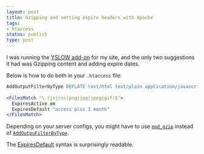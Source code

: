 ```yaml
---
layout: post
title: Gzipping and setting expire headers with Apache
tags:
- htaccess
status: publish
type: post
---
```

I was running the [YSLOW add-on](https://addons.mozilla.org/en-us/firefox/addon/yslow/) for my site, and the only two
suggestions it had was Gzipping content and adding expire dates.

Below is how to do both in your `.htaccess` file:

```apache
AddOutputFilterByType DEFLATE text/html text/plain application/javascript text/css
                                                                                                                                  
<FilesMatch "\.(js|css|png|jpg|jpeg|gif)$">
  ExpiresActive on
  ExpiresDefault "access plus 1 month"
</FilesMatch>
```

Depending on your server configs, you might have to use [`mod_gzip`](http://wiki.dreamhost.com/Htaccess_tricks#Faster_Page_Load_Times_.2F_Bandwidth_Saver)
 instead of [`AddOutpuFilterByType`](http://httpd.apache.org/docs/2.2/mod/mod_deflate.html).

The [ExpiresDefault](http://httpd.apache.org/docs/2.2/mod/mod_expires.html) syntax is surprisingly readable.